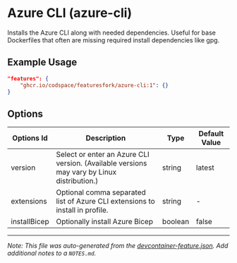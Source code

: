 
# Azure CLI (azure-cli)

Installs the Azure CLI along with needed dependencies. Useful for base Dockerfiles that often are missing required install dependencies like gpg.

## Example Usage

```json
"features": {
    "ghcr.io/codspace/featuresfork/azure-cli:1": {}
}
```

## Options

| Options Id | Description | Type | Default Value |
|-----|-----|-----|-----|
| version | Select or enter an Azure CLI version. (Available versions may vary by Linux distribution.) | string | latest |
| extensions | Optional comma separated list of Azure CLI extensions to install in profile. | string | - |
| installBicep | Optionally install Azure Bicep | boolean | false |



---

_Note: This file was auto-generated from the [devcontainer-feature.json](https://github.com/codspace/featuresfork/blob/main/src/azure-cli/devcontainer-feature.json).  Add additional notes to a `NOTES.md`._
